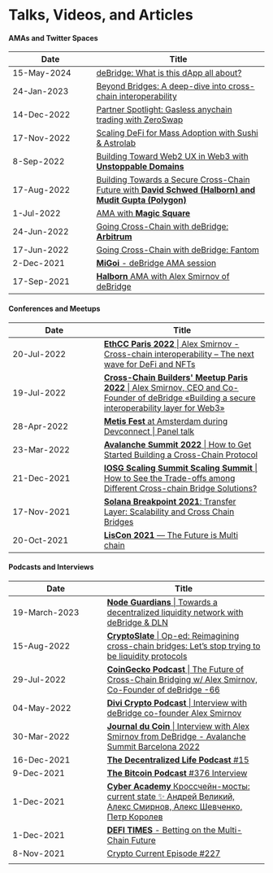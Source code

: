 # Talks, Videos, and Articles

#### **AMAs and Twitter Spaces**

<table><thead><tr><th width="149">Date</th><th>Title</th></tr></thead><tbody><tr><td>15-May-2024</td><td><a href="https://www.youtube.com/watch?v=HI3_2N6goM0">deBridge: What is this dApp all about?</a></td></tr><tr><td>24-Jan-2023</td><td><a href="https://www.youtube.com/watch?v=O_YX3MFlt-0">Beyond Bridges: A deep-dive into cross-chain interoperability</a></td></tr><tr><td>14-Dec-2022</td><td><a href="https://www.youtube.com/watch?v=RzZWTeIRkXw">Partner Spotlight: Gasless anychain trading with ZeroSwap</a></td></tr><tr><td>17-Nov-2022</td><td><a href="https://www.youtube.com/watch?v=j4OECkLk24Y&#x26;t=2s">Scaling DeFi for Mass Adoption with Sushi &#x26; Astrolab</a></td></tr><tr><td>8-Sep-2022</td><td><a href="https://www.youtube.com/watch?v=_OCGbbDIIDc">Building Toward Web2 UX in Web3 with <strong>Unstoppable Domains</strong></a></td></tr><tr><td>17-Aug-2022</td><td><a href="https://www.youtube.com/watch?v=SLHR-tOUllo&#x26;t=4s">Building Towards a Secure Cross-Chain Future with <strong>David Schwed (Halborn) and Mudit Gupta (Polygon)</strong></a></td></tr><tr><td>1-Jul-2022</td><td><a href="https://twitter.com/deBridgeFinance/status/1542463031913115649">AMA with <strong>Magic Square</strong></a> </td></tr><tr><td>24-Jun-2022</td><td><a href="https://twitter.com/deBridgeFinance/status/1539612877765906432">Going Cross-Chain with deBridge: <strong>Arbitrum</strong></a> </td></tr><tr><td>17-Jun-2022</td><td><a href="https://www.youtube.com/watch?v=rmXK6gJvIcA&#x26;t=6s">Going Cross-Chain with deBridge: Fantom</a></td></tr><tr><td>2-Dec-2021</td><td><a href="https://www.youtube.com/watch?v=nIYUXku7F_Y"><strong>MiGoi</strong> - deBridge AMA session</a> </td></tr><tr><td>17-Sep-2021</td><td><a href="https://www.youtube.com/watch?v=V_kqlcRCCD8&#x26;t=527s"><strong>Halborn</strong> AMA with Alex Smirnov of deBridge</a></td></tr></tbody></table>



#### Conferences and Meetups

<table><thead><tr><th width="164">Date</th><th>Title</th></tr></thead><tbody><tr><td>20-Jul-2022</td><td><a href="https://www.youtube.com/watch?v=1xm8NVhxfLE"><strong>EthCC Paris 2022</strong> | Alex Smirnov - Cross-chain interoperability – The next wave for DeFi and NFTs</a></td></tr><tr><td>19-Jul-2022</td><td><a href="https://www.youtube.com/watch?v=bTiBv6Ibdyw&#x26;t=2260s"><strong>Cross-Chain Builders' Meetup Paris 2022</strong> | Alex Smirnov, CEO and Сo-Founder of deBridge «Building a secure interoperability layer for Web3»</a> </td></tr><tr><td>28-Apr-2022</td><td><a href="https://www.youtube.com/watch?v=a7AzYsV6wB8"><strong>Metis Fest</strong> at Amsterdam during Devconnect | Panel talk</a> </td></tr><tr><td>23-Mar-2022</td><td><a href="https://www.youtube.com/watch?v=DpSS77aKUzs"><strong>Avalanche Summit 2022</strong> | How to Get Started Building a Cross-Chain Protocol</a></td></tr><tr><td>21-Dec-2021</td><td><a href="https://www.youtube.com/watch?v=Iz5WiRlG7qM"><strong>IOSG Scaling Summit Scaling Summit</strong> | How to See the Trade-offs among Different Cross-chain Bridge Solutions?</a> </td></tr><tr><td>17-Nov-2021</td><td><a href="https://www.youtube.com/watch?v=YH0FvcHdLX8"><strong>Solana Breakpoint 2021</strong>: Transfer Layer: Scalability and Cross Chain Bridges</a> </td></tr><tr><td>20-Oct-2021</td><td><a href="https://www.youtube.com/watch?v=_PZsTtrmiig"><strong>LisCon 2021</strong> — The Future is Multi chain</a> </td></tr></tbody></table>

#### Podcasts and Interviews

<table><thead><tr><th width="170">Date</th><th>Title</th></tr></thead><tbody><tr><td>19-March-2023</td><td><a href="https://www.youtube.com/watch?v=N7aUKfi4FCA"><strong>Node Guardians</strong> | Towards a decentralized liquidity network with deBridge &#x26; DLN</a></td></tr><tr><td>15-Aug-2022</td><td><a href="https://cryptoslate.com/reimagining-cross-chain-bridges-lets-stop-trying-to-be-liquidity-protocols/"><strong>CryptoSlate</strong> | Op-ed: Reimagining cross-chain bridges: Let’s stop trying to be liquidity protocols</a></td></tr><tr><td>29-Jul-2022</td><td><a href="https://www.youtube.com/watch?v=JtzKQij1gWI"><strong>CoinGecko Podcast</strong> | The Future of Cross-Chain Bridging w/ Alex Smirnov, Co-Founder of deBridge -66</a></td></tr><tr><td>04-May-2022</td><td><a href="https://twitter.com/diviproject/status/1521838696231845888?s=21&#x26;t=KRKZoZEHCDwreWwiwaLBlQ"><strong>Divi Crypto Podcast</strong> | Interview with deBridge co-founder Alex Smirnov</a></td></tr><tr><td>30-Mar-2022</td><td><a href="https://www.youtube.com/watch?v=HjWsFFOOE5U"><strong>Journal du Coin</strong> | Interview with Alex Smirnov from DeBridge - Avalanche Summit Barcelona 2022</a></td></tr><tr><td>16-Dec-2021</td><td><a href="https://pod.co/decentralized/15-with-alex-smirnov-co-founder-of-debridge"><strong>The Decentralized Life Podcast</strong> #15</a></td></tr><tr><td>9-Dec-2021</td><td><a href="http://thebitcoinpodcast.com/the-bitcoin-podcast-376/"><strong>The Bitcoin Podcast</strong> #376 Interview</a></td></tr><tr><td>1-Dec-2021</td><td><a href="https://www.youtube.com/watch?v=sKvkDZVBcVE"><strong>Cyber Academy</strong> Кроссчейн-мосты: current state ✨ Андрей Великий, Алекс Смирнов, Алекс Шевченко, Петр Королев</a></td></tr><tr><td>1-Dec-2021</td><td><a href="https://open.spotify.com/episode/4G17XvDwXQzMMHvdYKjKlP?si=2130e9f5a8db46da&#x26;nd=1"><strong>DEFI TIMES</strong> - Betting on the Multi-Chain Future </a></td></tr><tr><td>8-Nov-2021</td><td><a href="https://www.youtube.com/watch?v=PahLcN8j_kI">Crypto Current Episode #227</a> </td></tr><tr><td></td><td></td></tr></tbody></table>







